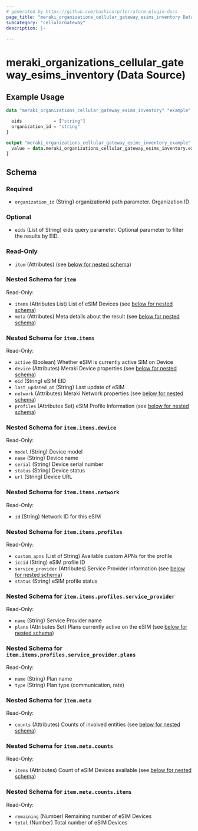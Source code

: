 ```yaml
---
# generated by https://github.com/hashicorp/terraform-plugin-docs
page_title: "meraki_organizations_cellular_gateway_esims_inventory Data Source - terraform-provider-meraki"
subcategory: "cellularGateway"
description: |-
  
---
```


# meraki_organizations_cellular_gateway_esims_inventory (Data Source)



## Example Usage

```terraform
data "meraki_organizations_cellular_gateway_esims_inventory" "example" {

  eids            = ["string"]
  organization_id = "string"
}

output "meraki_organizations_cellular_gateway_esims_inventory_example" {
  value = data.meraki_organizations_cellular_gateway_esims_inventory.example.item
}
```

<!-- schema generated by tfplugindocs -->
## Schema

### Required

- `organization_id` (String) organizationId path parameter. Organization ID

### Optional

- `eids` (List of String) eids query parameter. Optional parameter to filter the results by EID.

### Read-Only

- `item` (Attributes) (see [below for nested schema](#nestedatt--item))

<a id="nestedatt--item"></a>
### Nested Schema for `item`

Read-Only:

- `items` (Attributes List) List of eSIM Devices (see [below for nested schema](#nestedatt--item--items))
- `meta` (Attributes) Meta details about the result (see [below for nested schema](#nestedatt--item--meta))

<a id="nestedatt--item--items"></a>
### Nested Schema for `item.items`

Read-Only:

- `active` (Boolean) Whether eSIM is currently active SIM on Device
- `device` (Attributes) Meraki Device properties (see [below for nested schema](#nestedatt--item--items--device))
- `eid` (String) eSIM EID
- `last_updated_at` (String) Last update of eSIM
- `network` (Attributes) Meraki Network properties (see [below for nested schema](#nestedatt--item--items--network))
- `profiles` (Attributes Set) eSIM Profile Information (see [below for nested schema](#nestedatt--item--items--profiles))

<a id="nestedatt--item--items--device"></a>
### Nested Schema for `item.items.device`

Read-Only:

- `model` (String) Device model
- `name` (String) Device name
- `serial` (String) Device serial number
- `status` (String) Device status
- `url` (String) Device URL


<a id="nestedatt--item--items--network"></a>
### Nested Schema for `item.items.network`

Read-Only:

- `id` (String) Network ID for this eSIM


<a id="nestedatt--item--items--profiles"></a>
### Nested Schema for `item.items.profiles`

Read-Only:

- `custom_apns` (List of String) Available custom APNs for the profile
- `iccid` (String) eSIM profile ID
- `service_provider` (Attributes) Service Provider information (see [below for nested schema](#nestedatt--item--items--profiles--service_provider))
- `status` (String) eSIM profile status

<a id="nestedatt--item--items--profiles--service_provider"></a>
### Nested Schema for `item.items.profiles.service_provider`

Read-Only:

- `name` (String) Service Provider name
- `plans` (Attributes Set) Plans currently active on the eSIM (see [below for nested schema](#nestedatt--item--items--profiles--service_provider--plans))

<a id="nestedatt--item--items--profiles--service_provider--plans"></a>
### Nested Schema for `item.items.profiles.service_provider.plans`

Read-Only:

- `name` (String) Plan name
- `type` (String) Plan type (communication, rate)





<a id="nestedatt--item--meta"></a>
### Nested Schema for `item.meta`

Read-Only:

- `counts` (Attributes) Counts of involved entities (see [below for nested schema](#nestedatt--item--meta--counts))

<a id="nestedatt--item--meta--counts"></a>
### Nested Schema for `item.meta.counts`

Read-Only:

- `items` (Attributes) Count of eSIM Devices available (see [below for nested schema](#nestedatt--item--meta--counts--items))

<a id="nestedatt--item--meta--counts--items"></a>
### Nested Schema for `item.meta.counts.items`

Read-Only:

- `remaining` (Number) Remaining number of eSIM Devices
- `total` (Number) Total number of eSIM Devices
